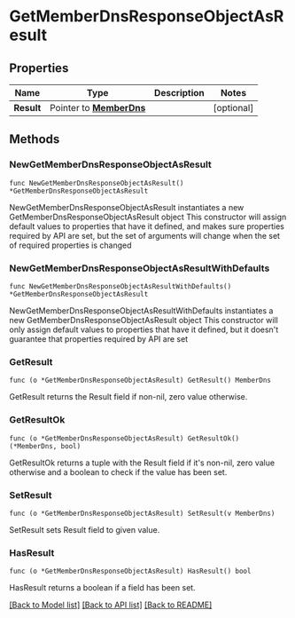 # GetMemberDnsResponseObjectAsResult

## Properties

Name | Type | Description | Notes
------------ | ------------- | ------------- | -------------
**Result** | Pointer to [**MemberDns**](MemberDns.md) |  | [optional] 

## Methods

### NewGetMemberDnsResponseObjectAsResult

`func NewGetMemberDnsResponseObjectAsResult() *GetMemberDnsResponseObjectAsResult`

NewGetMemberDnsResponseObjectAsResult instantiates a new GetMemberDnsResponseObjectAsResult object
This constructor will assign default values to properties that have it defined,
and makes sure properties required by API are set, but the set of arguments
will change when the set of required properties is changed

### NewGetMemberDnsResponseObjectAsResultWithDefaults

`func NewGetMemberDnsResponseObjectAsResultWithDefaults() *GetMemberDnsResponseObjectAsResult`

NewGetMemberDnsResponseObjectAsResultWithDefaults instantiates a new GetMemberDnsResponseObjectAsResult object
This constructor will only assign default values to properties that have it defined,
but it doesn't guarantee that properties required by API are set

### GetResult

`func (o *GetMemberDnsResponseObjectAsResult) GetResult() MemberDns`

GetResult returns the Result field if non-nil, zero value otherwise.

### GetResultOk

`func (o *GetMemberDnsResponseObjectAsResult) GetResultOk() (*MemberDns, bool)`

GetResultOk returns a tuple with the Result field if it's non-nil, zero value otherwise
and a boolean to check if the value has been set.

### SetResult

`func (o *GetMemberDnsResponseObjectAsResult) SetResult(v MemberDns)`

SetResult sets Result field to given value.

### HasResult

`func (o *GetMemberDnsResponseObjectAsResult) HasResult() bool`

HasResult returns a boolean if a field has been set.


[[Back to Model list]](../README.md#documentation-for-models) [[Back to API list]](../README.md#documentation-for-api-endpoints) [[Back to README]](../README.md)


